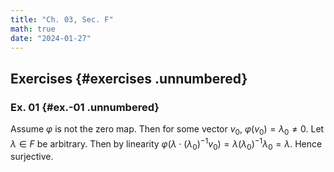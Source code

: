 ```yaml
---
title: "Ch. 03, Sec. F"
math: true
date: "2024-01-27"
---
```


## Exercises {#exercises .unnumbered}

### Ex. 01 {#ex.-01 .unnumbered}

Assume $\varphi$ is not the zero map. Then for some vector $v_0$, $\varphi(v_0) = \lambda_0 \neq 0$. Let $\lambda \in F$ be arbitrary. Then by linearity $\varphi(\lambda \cdot (\lambda_0)^{-1} v_0) = \lambda (\lambda_0)^{-1} \lambda_0 = \lambda$. Hence surjective.
